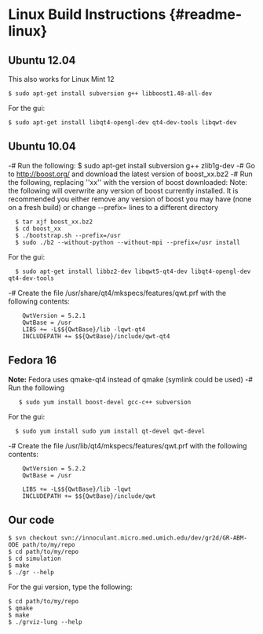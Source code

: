 Linux Build Instructions      {#readme-linux}
========================

Ubuntu 12.04
------------

This also works for Linux Mint 12

    $ sudo apt-get install subversion g++ libboost1.48-all-dev

For the gui:

    $ sudo apt-get install libqt4-opengl-dev qt4-dev-tools libqwt-dev

Ubuntu 10.04
------------

-# Run the following:
    $ sudo apt-get install subversion g++ zlib1g-dev
-# Go to http://boost.org/ and download the latest version of boost_xx.bz2
-# Run the following, replacing ''xx'' with the version of boost downloaded:
Note: the following will overwrite any version of boost currently installed.  It is recommended you either 
remove any version of boost you may have (none on a fresh build) or change --prefix= lines to a different 
directory

      $ tar xjf boost_xx.bz2
      $ cd boost_xx
      $ ./bootstrap.sh --prefix=/usr
      $ sudo ./b2 --without-python --without-mpi --prefix=/usr install

  For the gui:

      $ sudo apt-get install libbz2-dev libqwt5-qt4-dev libqt4-opengl-dev qt4-dev-tools
-# Create the file /usr/share/qt4/mkspecs/features/qwt.prf with the following contents:

        QwtVersion = 5.2.1
        QwtBase = /usr
        LIBS += -L$${QwtBase}/lib -lqwt-qt4
        INCLUDEPATH += $${QwtBase}/include/qwt-qt4

Fedora 16
---------

**Note:** Fedora uses qmake-qt4 instead of qmake (symlink could be used)
-# Run the following

       $ sudo yum install boost-devel gcc-c++ subversion

  For the gui:

      $ sudo yum install sudo yum install qt-devel qwt-devel
-# Create the file /usr/lib/qt4/mkspecs/features/qwt.prf with the following contents:

        QwtVersion = 5.2.2
        QwtBase = /usr

        LIBS += -L$${QwtBase}/lib -lqwt
        INCLUDEPATH += $${QwtBase}/include/qwt


Our code
--------

    $ svn checkout svn://innoculant.micro.med.umich.edu/dev/gr2d/GR-ABM-ODE path/to/my/repo
    $ cd path/to/my/repo
    $ cd simulation
    $ make
    $ ./gr --help

For the gui version, type the following:

    $ cd path/to/my/repo
    $ qmake
    $ make
    $ ./grviz-lung --help
